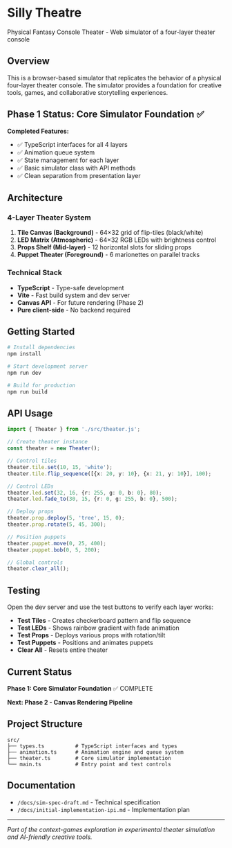 # Silly Theatre

Physical Fantasy Console Theater - Web simulator of a four-layer theater console

## Overview

This is a browser-based simulator that replicates the behavior of a physical four-layer theater console. The simulator provides a foundation for creative tools, games, and collaborative storytelling experiences.

## Phase 1 Status: Core Simulator Foundation ✅

**Completed Features:**
- ✅ TypeScript interfaces for all 4 layers
- ✅ Animation queue system  
- ✅ State management for each layer
- ✅ Basic simulator class with API methods
- ✅ Clean separation from presentation layer

## Architecture

### 4-Layer Theater System

1. **Tile Canvas (Background)** - 64×32 grid of flip-tiles (black/white)
2. **LED Matrix (Atmospheric)** - 64×32 RGB LEDs with brightness control  
3. **Props Shelf (Mid-layer)** - 12 horizontal slots for sliding props
4. **Puppet Theater (Foreground)** - 6 marionettes on parallel tracks

### Technical Stack

- **TypeScript** - Type-safe development
- **Vite** - Fast build system and dev server
- **Canvas API** - For future rendering (Phase 2)
- **Pure client-side** - No backend required

## Getting Started

```bash
# Install dependencies
npm install

# Start development server
npm run dev

# Build for production
npm run build
```

## API Usage

```typescript
import { Theater } from './src/theater.js';

// Create theater instance
const theater = new Theater();

// Control tiles
theater.tile.set(10, 15, 'white');
theater.tile.flip_sequence([{x: 20, y: 10}, {x: 21, y: 10}], 100);

// Control LEDs
theater.led.set(32, 16, {r: 255, g: 0, b: 0}, 80);
theater.led.fade_to(30, 15, {r: 0, g: 255, b: 0}, 500);

// Deploy props
theater.prop.deploy(5, 'tree', 15, 0);
theater.prop.rotate(5, 45, 300);

// Position puppets
theater.puppet.move(0, 25, 400);
theater.puppet.bob(0, 5, 200);

// Global controls
theater.clear_all();
```

## Testing

Open the dev server and use the test buttons to verify each layer works:

- **Test Tiles** - Creates checkerboard pattern and flip sequence
- **Test LEDs** - Shows rainbow gradient with fade animation
- **Test Props** - Deploys various props with rotation/tilt
- **Test Puppets** - Positions and animates puppets
- **Clear All** - Resets entire theater

## Current Status

**Phase 1: Core Simulator Foundation** ✅ COMPLETE

**Next: Phase 2 - Canvas Rendering Pipeline**

## Project Structure

```
src/
├── types.ts          # TypeScript interfaces and types
├── animation.ts      # Animation engine and queue system  
├── theater.ts        # Core simulator implementation
└── main.ts           # Entry point and test controls
```

## Documentation

- `/docs/sim-spec-draft.md` - Technical specification
- `/docs/initial-implementation-ipi.md` - Implementation plan

---

*Part of the context-games exploration in experimental theater simulation and AI-friendly creative tools.*

